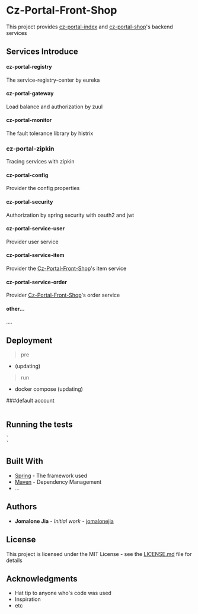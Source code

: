 
# Cz-Portal-Front-Shop

This project provides [cz-portal-index](https://github.com/jomalonejia/Cz-Portal-Front-Index) and [cz-portal-shop](https://github.com/jomalonejia/Cz-Portal-Front-Shop)'s  backend services

Services Introduce
------------------

#### cz-portal-registry

The service-registry-center by eureka

#### cz-portal-gateway

Load balance and authorization by zuul

#### cz-portal-monitor

The fault tolerance library by histrix

### cz-portal-zipkin

Tracing services with zipkin

#### cz-portal-config

Provider the config properties

#### cz-portal-security

Authorization by spring security with oauth2 and jwt
#### cz-portal-service-user

Provider user service

#### cz-portal-service-item

Provider the [Cz-Portal-Front-Shop](https://github.com/jomalonejia/Cz-Portal-Front-Shop)'s item service

#### cz-portal-service-order

Provider [Cz-Portal-Front-Shop](https://github.com/jomalonejia/Cz-Portal-Front-Shop)'s order service

#### other...

....


## Deployment
> pre
-   (updating)
> run
-   docker compose (updating)

###default account  
    `
    `
## Running the tests
    `
    `


## Built With

* [Spring](http://www.spring.io/) - The framework used
* [Maven](https://maven.apache.org/) - Dependency Management
* ...


## Authors

* **Jomalone Jia** - *Initial work* - [jomalonejia](https://github.com/jomalonejia)


## License

This project is licensed under the MIT License - see the [LICENSE.md](LICENSE.md) file for details

## Acknowledgments

* Hat tip to anyone who's code was used
* Inspiration
* etc
    

